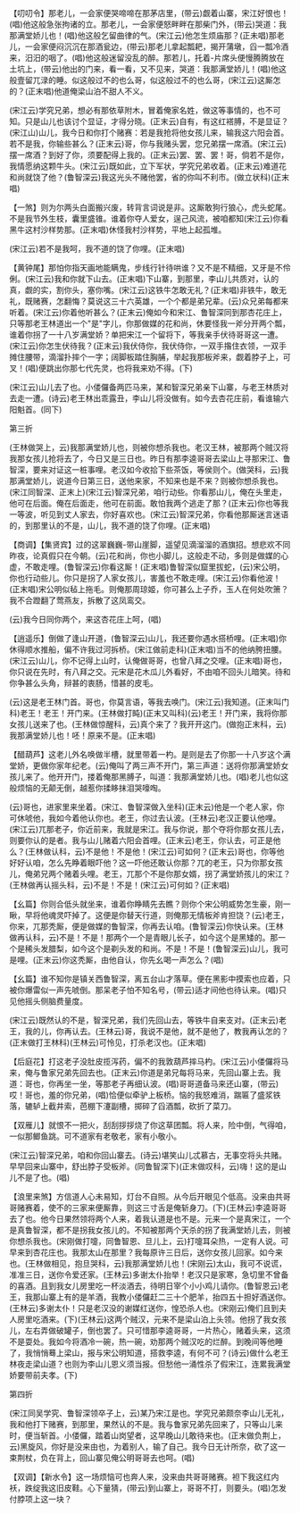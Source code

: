 <!-- { "loadSidebar": true } -->
【叨叨令】那老儿，一会家便哭啼啼在那茅店里，(带云)觑着山寨，宋江好恨也！(唱)他这般急张拘诸的立。那老儿，一会家便怒畔畔在那柴门外，(带云)哭道：我那满堂娇儿也！(唱)他这般乞留曲律的气。(宋江云)他怎生烦庙那？(正未唱)那老儿，一会家便闷沉沉在那酒瓮边，(带云)那老儿拿起瓢耙，揭开蒲墩，舀一瓢冷酒来，汨汨的咽了。(唱)他这般迷留没乱的醉。那若儿，托着-片席头便慢腾腾放在土坑上，(带云)他出的门来，看一看，又不见来，哭道：我那满堂娇儿！(唱)他这般壹留兀渌的睡。似这般过不的也么哥，似这般过不的也么哥，(宋江云)这厮怎的？(正末唱)他道俺梁山泊不甜人不义。

(宋江云)学究兄弟，想必有那依草附木，冒着俺家名姓，做这等事情的，也不可知。只是山儿也该讨个显证，才得分晓。(正末云)自有，有这红褡膊，不是显证？(宋江山)山儿，我今日和你打个赌赛：若是我抢将他女孩儿来，输我这六阳会首。若不是我，你输些甚么？(正末云)哥，你与我赌头罢，您兄弟摆一席酒。(宋江云)摆一席酒？到好了你，须要配得上我的。(正末云)罢、罢、罢！哥，倘若不是你，我情愿纳这颗牛头。(宋江云)既如此，立下军状，学究兄弟收着。(正末云)难道花和尚就饶了他？(鲁智深云)我这光头不赌他罢，省的你叫不利市。(做立状科)(正末唱)

【一煞】则为尔两头白面搬兴废，转背言词说是非。这厮敢狗行狼心，虎头蛇尾。不是我节外生枝，囊里盛锥。谁着你夺人爱女，逞己风流，被咱都知(宋江云)你看黑牛这村沙样势那。(正末唱)休怪我村沙样势，平地上起孤堆。

(宋江云)若不是我呵，我不道的饶了你哩。(正末唱)

【黄钟尾】那怕你指天画地能瞒鬼，步线行针待哄谁？又不是不精细，又牙是不伶俐。(宋江云)我和你就下山去。(正末唱)下山寨，到那里，李山儿共质对，认的真，觑的实，割你头，塞你嘴。(宋江云)这铁牛怎敢无礼？(正末唱)非铁牛，敢无礼，既赌赛，怎翻悔？莫说这三十六英雄，一个个都是弟兄辈。(云)众兄弟每都来听着。(宋江云)你着他听甚么？(正末云)俺如今和宋江、鲁智深同到那杏花庄上，只等那老王林道出一个"是"字儿，你那做媒的花和尚，休要怪我一斧分开两个瓢，谁着你拐了一十八岁满堂娇？单把宋江一个留将下，等我亲手伏待哥哥这一遭。(宋江云)你怎生伏待我？(正末云)我伏侍你，我伏侍你，一双手揝住衣领，一双手摊住腰带，滴溜扑摔个一字；阔脚板踏住胸脯，举起我那板斧来，觑着脖子上，可叉！(唱)便跳出你那七代先灵，也将我来劝不得。(下)

(宋江云)山儿去了也。小偻儸备两匹马来，某和智深兄弟亲下山寨，与老王林质对去走一遭。(诗云)老王林出乖露丑，李山儿将没做有。如今去杏花庄前，看谁输六阳魁首。(同下)


第三折

(王林做哭上，云)我那满堂娇儿也，则被你想杀我也。老汉王林，被那两个贼汉将我那女孩儿抢将去了，今日又是三日也。昨日有那李逵哥哥去梁山上寻那宋江、鲁智深，要来对证这一桩事哩。老汉如今收拾下些茶饭，等侯则个。(做哭科，云)我那满堂娇儿，说道今日第三日，送他来家，不知来也是不来？则被你想杀我也。(宋江同智深、正末上)(宋江云)智深兄弟，咱行动些。你看那山儿，俺在头里走，他可在后面。俺在后面走，他可在前面。敢怕我两个逃走了那？(正末云)你也等我一等波，听见到丈人家去，你好喜欢也。(宋江云)智深兄弟，你看他那厮迷言迷语的，到那里认的不是，山儿，我不道的饶了你哩。(正末唱)

【商调】【集贤宾】过的这翠巍巍-带山崖脚，遥望见滴溜溜的酒旗招。想悲欢不同昨夜，论真假只在今朝。(云)花和尚，你也小脚儿，这般走不动，多则是做媒的心虚，不敢走哩。(鲁智深云)你看这厮！(正末唱)鲁智深似窟里拔蛇，(云)宋公明，你也行动些儿。你只是拐了人家女孩儿，害羞也不敢走哩。(宋江云)你看他波！(正末唱)宋公明似毡上拖毛。则俺那周琼姬，你可甚么上子乔，玉人在何处吹箫？我不合蹬翻了莺燕友，拆散了这凤鸾交。

(云)我今日同你两个，来这杏花庄上呵，(唱)

【逍遥乐】倒做了逢山开道，(鲁智深云)山儿，我还要你遇水搭桥哩。(正末唱)你休得顺水推船，偏不许我过河拆桥。(宋江做前走科)(正末唱)当不的他纳胯扭腰。(宋江云)山儿，你不记得上山时，认俺做哥哥，也曾八拜之交哩。(正末唱)哥也，你只说在先时，有八拜之交。元宋是花木瓜儿外看好，不由咱不回头儿暗笑。待和你争甚么头角，辩甚的衷肠，惜甚的皮毛。

(云)这是老王林门首。哥也，你莫言语，等我去唤门。(宋江云)我知道。(正末叫门科)老王！老王！开门来。(王林做打盹)(正末又叫科)(云)老王！开门来，我将你那女孩儿送来了也。(王林做惊醒科，云)真个来了？我开开这门。(做抱正末科，云)我那满堂娇儿也！呸！原来不是。(正末唱)

【醋葫芦】这老儿外名唤做半槽，就里带着一杓。是则是去了你那一十八岁这个满堂娇，更做你家年纪老。(云)俺叫了两三声不开门，第三声道：送将你那满堂娇女孩儿来了。他开开门，搂着俺那黑膊子，叫道：我那满堂娇儿也。(唱)老儿也似这般烦恼的无颠无倒，越惹你揉眵抹泪哭嚎啕。

(云)哥也，进家里来坐着。(宋江、鲁智深做入坐科)(正末云)他是一个老人家，你可休唬他，我如今着他认你也。老王，你过去认波。(王林云)老汉正要认他哩。(宋江云)兀那老子，你近前来，我就是宋江。我与你说，那个夺将你那女孩儿去，则要你认的是者。我与山儿赌着六阳会首哩。(正末云)老王，你认去，可正是他么？(王林做认科，云)不是他！不是他！(宋江云)可如何？(正末云)哥也，你等他好好认咱，怎么先睁着眼吓他？这一吓他还敢认你那？兀的老王，只为你那女孩儿，俺弟兄两个赌着头哩。老王，兀那个不是你那女婿，拐了满堂娇孩儿的宋江？(王林做再认摇头科，云)不是！不是！(宋江云)可何如？(正末唱)

【幺篇】你则合低头就坐来，谁着你睁睛先去瞧？则你个宋公明威势怎生豪，刚一瞅，早将他魂灵吓掉了。这便是你替天行道，则俺那无情板斧肯担饶？(云)老王，你来，兀那秃厮，便是做媒的鲁智深，你再去认咱。(鲁智深云)你快认来。(王林做再认科，云)不是！不是！那两个一个是青眼儿长子，如今这个是黑矮的。那一个是稀头发腊梨，如今这个是剃头发的和尚。不是！不是！(鲁智深云)山儿，我可是哩。(正末云)你这秃厮，由他自认，你先幺喝一声怎么？(唱)

【幺篇】谁不知你是镇关西鲁智深，离五台山才落草。便在黑影中摸索也应着，只被你爆雷似一声先唬倒。那呆老子怕不知名号，(带云)适才间他也待认来。(唱)只见他摇头侧脑费量度。

(宋江云)既然认的不是，智深兄弟，我们先回山去，等铁牛自来支对。(正末云)老王，我的儿，你再认去。(王林云)哥，我说不是他，就不是他了，教我再认怎的？(正末做打王林科)(王林云)可怜见，打杀老汉也。(正末唱)

【后庭花】打这老子没肚皮揽泻药，偏不的我敦葫芦摔马杓。(宋江云)小偻儸将马来，俺与鲁家兄弟先回去也。(正末云)你道是弟兄每将马来，先回山寨上去。我道：哥也，你再坐一坐，等那老子再细认波。(唱)哥哥道备马来还山寨，(带云)哎！哥也，羞的你兄弟，(唱)恰便似牵驴上板桥。恼的我怒难消，踹匾了盛浆铁落，辘轳上截井索，芭棚下瀽副槽，掷碎了舀酒瓢，砍折了菜刀。

【双雁儿】就恨不一把火，刮刮拶拶烧了你这草团瓢。将人来，险中倒，气得咱，一似那鲫鱼跳。可不道家有老敬老，家有小敬小。

(宋江云)智深兄弟，咱和你回山寨去。(诗云)堪笑山儿忒慕古，无事空将头共赌。早早回来山寨中，舒出脖子受板斧。(同鲁智深下)(正末做叹科，云)嗨！这的是山儿不是了也。(唱)

【浪里来煞】方信道人心未易知，灯台不自照。从今后开眼见个低高。没来由共哥哥赌赛着，使不的三家来便厮靠，则这三寸舌是俺斩身刀。(下)(王林云)李逵哥哥去了也。他今日果然领将两个人来，着我认道是也不是。元来一个是真宋江，一个是真鲁智深，都不是拐我女孩儿的。不知被那两个天杀的拐了我满堂娇儿去，则被你想杀我也。(宋刚做打嚏，同鲁智恩、旦儿上，云)打嚏耳朵热，一定有人说。可早来到杏花庄也。我那太山在那里？我每原许三日后，送你女孩儿回家。如今来也。(王林做相见，抱旦哭科，云)我那满堂娇儿也！(宋刚云)太山，我可不说谎，准准三日，送你令爱还家。(王林云)多谢太仆抬举！老汉只是家寒，急切里不曾备的喜酒。且到我女儿房里吃一杯淡酒去，待明日宰个小小鸡儿请你。(鲁智恩云)老王，我那山寨上有的是羊酒，我教小偻儸赶二三十个肥羊，抬四五十担好酒送你。(王林云)多谢太仆！只是老汉没的谢媒红送你，惶恐杀人也。(宋刚云)俺们且到夫人房里吃酒来。(下)(王林云)这两个贼汉，元来不是梁山泊上头领。他拐了我女孩儿，左右弄做破罐子，倒也罢了。只可惜那李逵哥哥，一片热心，赌着头来，这须不是耍处。我如今将酒冷一碗，热一碗，劝那两个贼汉吃的烂醉。到晚间等他睡了，我悄悄蓦上梁山，报与宋公明知道，搭救李逵，有何不可？(诗云)做什么老王林夜走梁山道？也则为李山儿恩义须当报。但愁他一涌性杀了假宋江，连累我满堂娇要带前夫孝。(下)


第四折

(宋江同吴学究、鲁智深领卒子上，云)某乃宋江是也。学究兄弟颇奈李山儿无礼，我和他打下赌赛，到那里，果然认的不是。我与鲁家兄弟先回来了，只等山儿来时，便当斩首。小偻儸，踏着山岗望者，这早晚山儿敢待来也。(正末做负荆上，云)黑旋风，你好是没来由也，为着别人，输了自己。我今日无计所奈，砍了这一束荆杖，负在背上，回山寨见俺公明哥哥去也呵。(唱)

【双调】【新水令】这一场烦恼可也奔人来，没来由共哥哥赌赛。袒下我这红内袄，跌绽我这旧皮鞋。心下量猜，(带云)到山寨上，哥哥不打，则要头。(唱)怎发付脖项上这一块？

